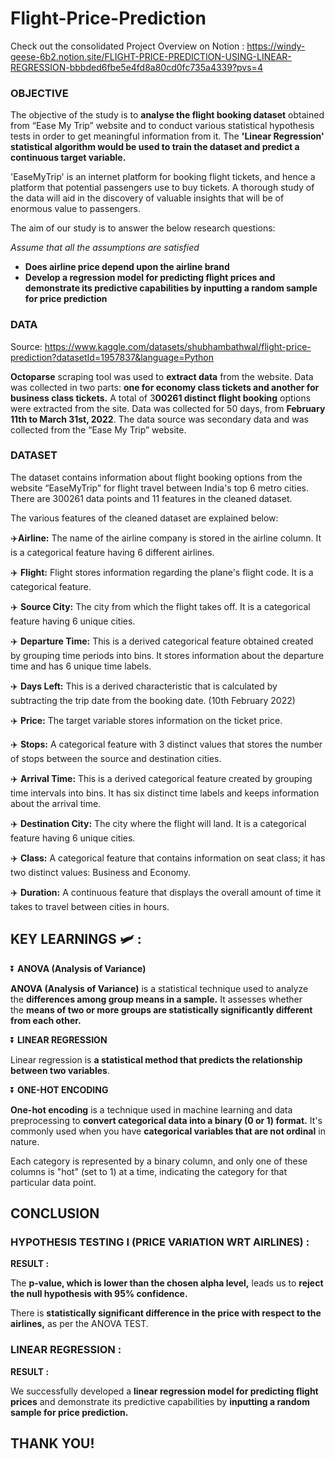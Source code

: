 # Flight-Price-Prediction

Check out the consolidated Project Overview on Notion : https://windy-geese-6b2.notion.site/FLIGHT-PRICE-PREDICTION-USING-LINEAR-REGRESSION-bbbded6fbe5e4fd8a80cd0fc735a4339?pvs=4

### **OBJECTIVE**

The objective of the study is to **analyse the flight booking dataset** obtained from “Ease My Trip” website and to conduct various statistical hypothesis tests in order to get meaningful information from it. The **'Linear Regression' statistical algorithm would be used to train the dataset and predict a continuous target variable.**

'EaseMyTrip' is an internet platform for booking flight tickets, and hence a platform that potential passengers use to buy tickets. A thorough study of the data will aid in the discovery of valuable insights that will be of enormous value to passengers.

The aim of our study is to answer the below research questions:

*Assume that all the assumptions are satisfied*

- **Does airline price depend upon the airline brand**
- **Develop a regression model for predicting flight prices and demonstrate its predictive capabilities by inputting a random sample for price prediction**

### ****DATA****

Source: https://www.kaggle.com/datasets/shubhambathwal/flight-price-prediction?datasetId=1957837&language=Python

**Octoparse** scraping tool was used to **extract data** from the website. Data was collected in two parts: **one for economy class tickets and another for business class tickets.** A total of 3**00261 distinct flight booking** options were extracted from the site. Data was collected for 50 days, from **February 11th to March 31st, 2022**. The data source was secondary data and was collected from the “Ease My Trip” website.

### **DATASET**

The dataset contains information about flight booking options from the website “EaseMyTrip” for flight travel between India's top 6 metro cities. There are 300261 data points and 11 features in the cleaned dataset.

The various features of the cleaned dataset are explained below:

✈️**Airline:** The name of the airline company is stored in the airline column. It is a categorical feature having 6 different airlines.

✈️ **Flight:** Flight stores information regarding the plane's flight code. It is a categorical feature.

✈️ **Source City:** The city from which the flight takes off. It is a categorical feature having 6 unique cities.

✈️ **Departure Time:** This is a derived categorical feature obtained created by grouping time periods into bins. It stores information about the departure time and has 6 unique time labels.

✈️ **Days Left:** This is a derived characteristic that is calculated by subtracting the trip date from the booking date. (10th February 2022)

✈️ **Price:** The target variable stores information on the ticket price.

✈️ **Stops:** A categorical feature with 3 distinct values that stores the number of stops between the source and destination cities.

✈️ **Arrival Time:** This is a derived categorical feature created by grouping time intervals into bins. It has six distinct time labels and keeps information about the arrival time.

✈️ **Destination City:** The city where the flight will land. It is a categorical feature having 6 unique cities.

✈️ **Class:** A categorical feature that contains information on seat class; it has two distinct values: Business and Economy.

✈️ **Duration:** A continuous feature that displays the overall amount of time it takes to travel between cities in hours.

## KEY LEARNINGS 🛩️ :

⏬ **ANOVA (Analysis of Variance)** 

**ANOVA (Analysis of Variance)** is a statistical technique used to analyze the **differences among group means in a sample.** It assesses whether the **means of two or more groups are statistically significantly different from each other.**

⏬ **LINEAR REGRESSION**

Linear regression is **a statistical method that predicts the relationship between two variables**.

⏬ **ONE-HOT ENCODING**

**One-hot encoding** is a technique used in machine learning and data preprocessing to **convert categorical data into a binary (0 or 1) format.** It's commonly used when you have **categorical variables that are not ordinal** in nature. 

Each category is represented by a binary column, and only one of these columns is "hot" (set to 1) at a time, indicating the category for that particular data point.

## ****CONCLUSION****

### **HYPOTHESIS TESTING I (PRICE VARIATION WRT AIRLINES) :**

**RESULT :**

The **p-value, which is lower than the chosen alpha level,** leads us to **reject the null hypothesis with 95% confidence.**

There is **statistically significant difference in the price with respect to the airlines,** as per the ANOVA TEST.

### **LINEAR REGRESSION :**

**RESULT :**

We successfully developed a **linear regression model for predicting flight prices** and demonstrate its predictive capabilities by **inputting a random sample for price prediction.**

## **THANK YOU!**
